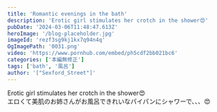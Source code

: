 ```yaml
---
title: 'Romantic evenings in the bath'
description: 'Erotic girl stimulates her crotch in the shower😍'
pubDate: '2024-03-06T11:48:47.613Z'
heroImage: '/blog-placeholder.jpg'
imageId: 'rezf3sg9kj1kx7q94n4q'
OgImagePath: '0031.png'
video: 'https://www.pornhub.com/embed/ph5cdf2bb021bc6'
categories: ['本編無修正']
tags: ['bath', '風呂']
author: '["Sexford_Street"]'
---
```


Erotic girl stimulates her crotch in the shower😍<br>
エロくて美肌のお姉さんがお風呂できれいなパイパンにシャワーで、、、😍
